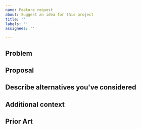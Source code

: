 ```yaml
---
name: Feature request
about: Suggest an idea for this project
title: ''
labels: ''
assignees: ''

---
```


<!--
* Be sure to search open and closed issues for duplicates
-->


## Problem
<!--Describe the problem that this new feature or idea is meant to address-->



## Proposal
<!--Describe the new feature or idea that you would like to propose-->



## Describe alternatives you've considered
<!-- A clear and concise description of any alternative solutions or features you've considered.-->



## Additional context
<!--Add any other context or screenshots about the feature request here.-->



## Prior Art
<!--List any supporting examples of how others have implemented this feature-->



<!--Please be sure to preview your issue before saving. Thanks!-->
